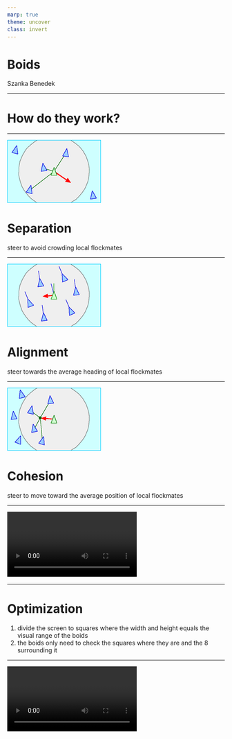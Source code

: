```yaml
---
marp: true
theme: uncover
class: invert
---
```


# Boids
Szanka Benedek

---

# How do they work?

---

![bg right height:4in](separation.gif)
# Separation
steer to avoid crowding local flockmates

---

![bg right height:4in](alignment.gif)
# Alignment
steer towards the average heading of local flockmates

---

![bg right height:4in](cohesion.gif)
# Cohesion
steer to move toward the average position of local flockmates

---

<video controls="controls" src="https://user-images.githubusercontent.com/81362206/209197187-509fecf0-9c7d-4eb7-a813-01d25fbf00d5.mp4"></video>

---

# Optimization
1. divide the screen to  squares where the width and height equals the visual range of the boids
0. the boids only need to check the squares where they are and the 8 surrounding it

---

<video controls="controls" src="https://user-images.githubusercontent.com/81362206/209434840-e1d843e3-fcaf-4c6b-9e1d-eee4c86baf2a.mp4"></video>
